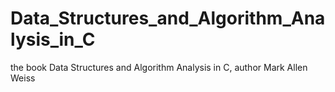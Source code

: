 # Data_Structures_and_Algorithm_Analysis_in_C
the book Data Structures and Algorithm Analysis in C, author Mark Allen Weiss
